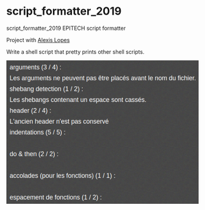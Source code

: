 # script_formatter_2019
script_formatter_2019 EPITECH script formatter

Project with <a href="https://github.com/LopesAlexis">Alexis Lopes</a>

Write a shell script that pretty prints other shell scripts.

![alt text](https://github.com/Eydou/script_formatter_2019/blob/master/note.png)
